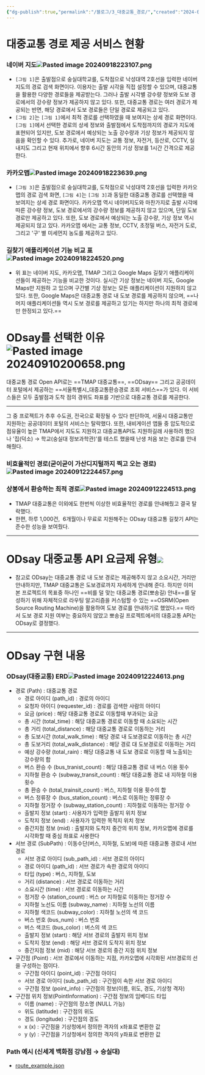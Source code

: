 ```yaml
---
{"dg-publish":true,"permalink":"/블로그/3_대중교통_경로/","created":"2024-09-10T20:06:27.808+09:00"}
---
```


# 대중교통 경로 제공 서비스 현황
### 네이버 지도![Pasted image 20240918223107.png](/img/user/%EB%B8%94%EB%A1%9C%EA%B7%B8/Pasted%20image%2020240918223107.png)
- `[그림 1]`은 출발점으로 숭실대학교를, 도착점으로 낙성대역 2호선을 입력한 네이버 지도의 경로 검색 화면이다. 이용자는 출발 시각을 직접 설정할 수 있으며, 대중교통을 활용한 다양한 경로들을 제공받는다. 그러나 출발 시각별 강수량 정보와 도보 경로에서의 강수량 정보가 제공하지 않고 있다. 또한, 대중교통 경로는 여러 경로가 제공되는 반면, 해당 경로에서 도보 경로들은 단일 경로로 제공되고 있다.
- `[그림 2]`는 `[그림 1]`에서 최적 경로를 선택하였을 때 보여지는 상세 경로 화면이다. `[그림 1]`에서 선택한 경로의 상세 정보와 출발점에서 도착점까지의 경로가 지도에 표현되어 있지만, 도보 경로에서 예상되는 노출 강수량과 기상 정보가 제공되지 않음을 확인할 수 있다. 추가로, 네이버 지도는 교통 정보, 자전거, 등산로, CCTV, 실내지도 그리고 현재 위치에서 향후 6시간 동안의 기상 정보를 1시간 간격으로 제공한다.
### 카카오맵![Pasted image 20240918223639.png](/img/user/%EB%B8%94%EB%A1%9C%EA%B7%B8/Pasted%20image%2020240918223639.png)
- `[그림 3]`은 출발점으로 숭실대학교를, 도착점으로 낙성대역 2호선을 입력한 카카오맵의 경로 검색 화면, `[그림 4]`는 `[그림 3]`과 동일한 대중교통 경로를 선택했을 때 보여지는 상세 경로 화면이다. 카카오맵 역시 네이버지도와 마찬가지로 출발 시각에 따른 강수량 정보, 도보 경로에서의 강수량 정보를 제공하지 않고 있으며, 단일 도보 경로만 제공하고 있다. 또한, 도보 경로에서 예상되는 노출 강수량, 기상 정보 역시 제공되지 않고 있다. 카카오맵 에서는 교통 정보, CCTV, 초정밀 버스, 자전거 도로, 그리고 '구' 별 미세먼지 농도를 제공하고 있다.
### 길찾기 애플리케이션 기능 비교 표![Pasted image 20240918224520.png](/img/user/%EB%B8%94%EB%A1%9C%EA%B7%B8/Pasted%20image%2020240918224520.png)
- 위 표는 네이버 지도, 카카오맵, TMAP 그리고 Google Maps 길찾기 애플리케이션들이 제공하는 기능을 비교한 것이다. 실시간 기상 정보는 네이버 지도, Google Maps만 지원하 고 있으며 구간별 기상 정보는 모든 애플리케이션이 지원하지 않고 있다. 또한, Google Maps은 대중교통 경로 내 도보 경로를 제공하지 않으며, ==나머지 애플리케이션들 역시 도보 경로를 제공하고 있기는 하지만 하나의 최적 경로에만 한정되고 있다.==
# ODsay를 선택한 이유![Pasted image 20240910200658.png](/img/user/Spring/%EC%9A%B0%EB%81%BC/Pasted%20image%2020240910200658.png)
대중교통 경로 Open API로는 ==TMAP 대중교통==, ==ODsay== 그리고 공공데이터 포털에서 제공하는 ==서울특별시_대중교통환승경로 조회 서비스==가 있다. 이 서비스들은 모두 출발점과 도착 점의 경위도 좌표를 기반으로 대중교통 경로를 제공한다.
___
그 중 프로젝트가 추후 수도권, 전국으로 확장될 수 있다 판단하여, 서울시 대중교통만 지원하는 공공데이터 포털의 서비스는 탈락했다. 또한, 내비게이션 앱들 중 압도적으로 점유율이 높은 TMAP에서 지도도 지원하고 대중교통API도 지원하길래 사용하려 했으나 '집(덕소) → 학교(숭실대 정보과학관)'를 테스트 했을때 난생 처음 보는 경로를 안내해줬다.
### 비효율적인 경로(굳이굳이 가산디지털까지 찍고 오는 경로)![Pasted image 20240912224457.png](/img/user/%EB%B8%94%EB%A1%9C%EA%B7%B8/Pasted%20image%2020240912224457.png)
###  상봉에서 환승하는 최적 경로![Pasted image 20240912224513.png](/img/user/%EB%B8%94%EB%A1%9C%EA%B7%B8/Pasted%20image%2020240912224513.png)
- TMAP 대중교통은 이외에도 한번씩 이상한 비효율적인 경로를 안내해줬고 결국 탈락했다.
-  한편, 하루 1,000건,  6개월이나 무료로 지원해주는 ODsay 대중교통 길찾기 API는 준수한 성능을 보여줬다.
___
# ODsay 대중교통 API 요금제 유형![](https://blog.kakaocdn.net/dn/bvQrKB/btsItKteXbT/TQT1Js8Js5sJJyHwk8XGg0/img.png)
- 참고로 ODsay는 대중교통 경로 내 도보 경로는 제공해주지 않고 소요시간, 거리만 안내하지만, TMAP 대중교통은 도보경로까지 자세하게 안내해 준다. 하지만 이미 본 프로젝트의 목표중 하나인 ==비를 덜 맞는 대중교통 경로(뽀송길) 안내==를 달성하기 위해 자체적으로 라우팅 알고리즘을 커스텀할 수 있는 ==OSRM(Open Source Routing Machine)을 활용하여 도보 경로를 안내하기로 했었다.== 따라서 도보 경로 지원 여부는 중요하지 않았고 뽀송길 프로젝트에서의 대중교통 API는 ODsay로 결정했다. 
---
# ODsay 구현 내용
### ODsay(대중교통) ERD![Pasted image 20240912224613.png](/img/user/%EB%B8%94%EB%A1%9C%EA%B7%B8/Pasted%20image%2020240912224613.png)
- 경로 (Path) : 대중교통 경로
    - 경로 아이디 (path_id) : 경로의 아이디
    - 요청자 아이디 (requester_id) : 경로를 검색한 사람의 아이디
    - 요금 (price) : 해당 대중교통 경로로 이동할때 부과되는 요금
    - 총 시간 (total_time) : 해당 대중교통 경로로 이동할 때 소요되는 시간
    - 총 거리 (total_distance) : 해당 대중교통 경로로 이동하는 거리
    - 총 도보시간 (total_walk_time) : 해당 경로 내 도보경로로 이동하는 총 시간
    - 총 도보거리 (total_walk_distance) : 해당 경로 대 도보경로로 이동하는 거리
    - 예상 강수량 (total_rain) : 해당 대중교통 내 도보 경로로 이동할 때 노출되는 강수량의 합
    - 버스 환승 수 (bus_tranist_count) : 해당 대중교통 경로 내 버스 이용 횟수
    - 지하철 환승 수 (subway_transit_count) : 해당 대중교통 경로 내 지하철 이용 횟수
    - 총 환승 수 (total_trainsit_count) : 버스, 지하철 이용 횟수의 합
    - 버스 정류장 수 (bus_station_count) : 버스로 이동하는 정류장 수
    - 지하철 정거장 수 (subway_station_count) : 지하철로 이동하는 정거장 수
    - 출발지 정보 (start) : 사용자가 입력한 출발지 위치 정보
    - 도착지 정보 (end) : 사용자가 입력한 목적지 위치 정보
    - 중간지점 정보 (mid) : 출발지와 도착지 중간의 위치 정보, 카카오맵에 경로를 시각화할 때 중심 좌표로 사용한다
- 서브 경로 (SubPath) : 이동수단(버스, 지하철, 도보)에 따른 대중교통 경로내 서브 경로
    - 서브 경로 아이디 (sub_path_id) : 서브 경로의 아이디
    - 경로 아이디 (path_id) : 서브 경로가 속한 경로의 아이디
    - 타입 (type) : 버스, 지하철, 도보
    - 거리 (distance) : 서브 경로로 이동하는 거리
    - 소요시간 (time) : 서브 경로로 이동하는 시간
    - 정거장 수 (station_count) : 버스 or 지하철로 이동하는 정거장 수
    - 지하철 노선도 이름 (subway_name) : 지하철 노선의 이름
    - 지하철 색코드 (subway_color) : 지하철 노선의 색 코드
    - 버스 번호 (bus_num) : 버스 번호
    - 버스 색코드 (bus_color) : 버스의 색 코드
    - 출발지 정보 (start) : 해당 서브 경로의 출발지 위치 정보
    - 도착지 정보 (end) : 해당 서브 경로의 도착지 위치 정보
    - 중간지점 정보 (mid) : 해당 서브 경로의 중간 지점 위치 정보
- 구간점 (Point) : 서브 경로에서 이동하는 지점, 카카오맵에 시각화된 서브경로의 선을 구성하는 점이다.
    - 구간점 아이디 (point_id) : 구간점 아이디
    - 서브 경로 아이디 (sub_path_id) : 구간점이 속한 서브 경로 아이디
    - 구간점 정보 (point_info) : 구간점의 정보(이름, 위도, 경도, 기상청 격자)
- 구간점 위치 정보(PointInformation) : 구간점 정보의 임베디드 타입
    - 이름 (name) : 구간점의 장소명 (NULL 가능)
    - 위도 (latitude) : 구간점의 위도
    - 경도 (longitude) : 구간점의 경도
    - x (x) : 구간점을 기상청에서 정의한 격자의 x좌표로 변환한 값
    - y (y) : 구간점을 기상청에서 정의한 격자의 y좌표로 변환한 값
### Path 예시 (신세계 백화점 강남점 → 숭실대) 
- [route_example.json](https://blog.kakaocdn.net/dn/MKOVn/btsItR09VON/FZYMU8ZYuKTZtkH5PYXoSK/tfile.json)